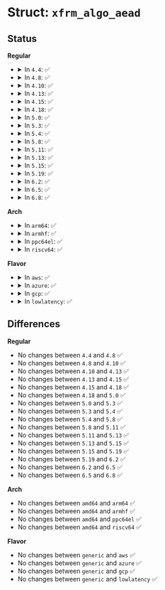 # Struct: <code>xfrm_algo_aead</code>

## Status
<b>Regular</b>
<ul>
<li>
<details>
<summary>In <code>4.4</code>: ✅</summary>

```c
struct xfrm_algo_aead {
    char alg_name[64];
    unsigned int alg_key_len;
    unsigned int alg_icv_len;
    char alg_key[0];
};
```
</details>
</li>
<li>
<details>
<summary>In <code>4.8</code>: ✅</summary>

```c
struct xfrm_algo_aead {
    char alg_name[64];
    unsigned int alg_key_len;
    unsigned int alg_icv_len;
    char alg_key[0];
};
```
</details>
</li>
<li>
<details>
<summary>In <code>4.10</code>: ✅</summary>

```c
struct xfrm_algo_aead {
    char alg_name[64];
    unsigned int alg_key_len;
    unsigned int alg_icv_len;
    char alg_key[0];
};
```
</details>
</li>
<li>
<details>
<summary>In <code>4.13</code>: ✅</summary>

```c
struct xfrm_algo_aead {
    char alg_name[64];
    unsigned int alg_key_len;
    unsigned int alg_icv_len;
    char alg_key[0];
};
```
</details>
</li>
<li>
<details>
<summary>In <code>4.15</code>: ✅</summary>

```c
struct xfrm_algo_aead {
    char alg_name[64];
    unsigned int alg_key_len;
    unsigned int alg_icv_len;
    char alg_key[0];
};
```
</details>
</li>
<li>
<details>
<summary>In <code>4.18</code>: ✅</summary>

```c
struct xfrm_algo_aead {
    char alg_name[64];
    unsigned int alg_key_len;
    unsigned int alg_icv_len;
    char alg_key[0];
};
```
</details>
</li>
<li>
<details>
<summary>In <code>5.0</code>: ✅</summary>

```c
struct xfrm_algo_aead {
    char alg_name[64];
    unsigned int alg_key_len;
    unsigned int alg_icv_len;
    char alg_key[0];
};
```
</details>
</li>
<li>
<details>
<summary>In <code>5.3</code>: ✅</summary>

```c
struct xfrm_algo_aead {
    char alg_name[64];
    unsigned int alg_key_len;
    unsigned int alg_icv_len;
    char alg_key[0];
};
```
</details>
</li>
<li>
<details>
<summary>In <code>5.4</code>: ✅</summary>

```c
struct xfrm_algo_aead {
    char alg_name[64];
    unsigned int alg_key_len;
    unsigned int alg_icv_len;
    char alg_key[0];
};
```
</details>
</li>
<li>
<details>
<summary>In <code>5.8</code>: ✅</summary>

```c
struct xfrm_algo_aead {
    char alg_name[64];
    unsigned int alg_key_len;
    unsigned int alg_icv_len;
    char alg_key[0];
};
```
</details>
</li>
<li>
<details>
<summary>In <code>5.11</code>: ✅</summary>

```c
struct xfrm_algo_aead {
    char alg_name[64];
    unsigned int alg_key_len;
    unsigned int alg_icv_len;
    char alg_key[0];
};
```
</details>
</li>
<li>
<details>
<summary>In <code>5.13</code>: ✅</summary>

```c
struct xfrm_algo_aead {
    char alg_name[64];
    unsigned int alg_key_len;
    unsigned int alg_icv_len;
    char alg_key[0];
};
```
</details>
</li>
<li>
<details>
<summary>In <code>5.15</code>: ✅</summary>

```c
struct xfrm_algo_aead {
    char alg_name[64];
    unsigned int alg_key_len;
    unsigned int alg_icv_len;
    char alg_key[0];
};
```
</details>
</li>
<li>
<details>
<summary>In <code>5.19</code>: ✅</summary>

```c
struct xfrm_algo_aead {
    char alg_name[64];
    unsigned int alg_key_len;
    unsigned int alg_icv_len;
    char alg_key[0];
};
```
</details>
</li>
<li>
<details>
<summary>In <code>6.2</code>: ✅</summary>

```c
struct xfrm_algo_aead {
    char alg_name[64];
    unsigned int alg_key_len;
    unsigned int alg_icv_len;
    char alg_key[0];
};
```
</details>
</li>
<li>
<details>
<summary>In <code>6.5</code>: ✅</summary>

```c
struct xfrm_algo_aead {
    char alg_name[64];
    unsigned int alg_key_len;
    unsigned int alg_icv_len;
    char alg_key[0];
};
```
</details>
</li>
<li>
<details>
<summary>In <code>6.8</code>: ✅</summary>

```c
struct xfrm_algo_aead {
    char alg_name[64];
    unsigned int alg_key_len;
    unsigned int alg_icv_len;
    char alg_key[0];
};
```
</details>
</li>
</ul>
<b>Arch</b>
<ul>
<li>
<details>
<summary>In <code>arm64</code>: ✅</summary>

```c
struct xfrm_algo_aead {
    char alg_name[64];
    unsigned int alg_key_len;
    unsigned int alg_icv_len;
    char alg_key[0];
};
```
</details>
</li>
<li>
<details>
<summary>In <code>armhf</code>: ✅</summary>

```c
struct xfrm_algo_aead {
    char alg_name[64];
    unsigned int alg_key_len;
    unsigned int alg_icv_len;
    char alg_key[0];
};
```
</details>
</li>
<li>
<details>
<summary>In <code>ppc64el</code>: ✅</summary>

```c
struct xfrm_algo_aead {
    char alg_name[64];
    unsigned int alg_key_len;
    unsigned int alg_icv_len;
    char alg_key[0];
};
```
</details>
</li>
<li>
<details>
<summary>In <code>riscv64</code>: ✅</summary>

```c
struct xfrm_algo_aead {
    char alg_name[64];
    unsigned int alg_key_len;
    unsigned int alg_icv_len;
    char alg_key[0];
};
```
</details>
</li>
</ul>
<b>Flavor</b>
<ul>
<li>
<details>
<summary>In <code>aws</code>: ✅</summary>

```c
struct xfrm_algo_aead {
    char alg_name[64];
    unsigned int alg_key_len;
    unsigned int alg_icv_len;
    char alg_key[0];
};
```
</details>
</li>
<li>
<details>
<summary>In <code>azure</code>: ✅</summary>

```c
struct xfrm_algo_aead {
    char alg_name[64];
    unsigned int alg_key_len;
    unsigned int alg_icv_len;
    char alg_key[0];
};
```
</details>
</li>
<li>
<details>
<summary>In <code>gcp</code>: ✅</summary>

```c
struct xfrm_algo_aead {
    char alg_name[64];
    unsigned int alg_key_len;
    unsigned int alg_icv_len;
    char alg_key[0];
};
```
</details>
</li>
<li>
<details>
<summary>In <code>lowlatency</code>: ✅</summary>

```c
struct xfrm_algo_aead {
    char alg_name[64];
    unsigned int alg_key_len;
    unsigned int alg_icv_len;
    char alg_key[0];
};
```
</details>
</li>
</ul>

## Differences
<b>Regular</b>
<ul>
<li>
No changes between <code>4.4</code> and <code>4.8</code> ✅
</li>
<li>
No changes between <code>4.8</code> and <code>4.10</code> ✅
</li>
<li>
No changes between <code>4.10</code> and <code>4.13</code> ✅
</li>
<li>
No changes between <code>4.13</code> and <code>4.15</code> ✅
</li>
<li>
No changes between <code>4.15</code> and <code>4.18</code> ✅
</li>
<li>
No changes between <code>4.18</code> and <code>5.0</code> ✅
</li>
<li>
No changes between <code>5.0</code> and <code>5.3</code> ✅
</li>
<li>
No changes between <code>5.3</code> and <code>5.4</code> ✅
</li>
<li>
No changes between <code>5.4</code> and <code>5.8</code> ✅
</li>
<li>
No changes between <code>5.8</code> and <code>5.11</code> ✅
</li>
<li>
No changes between <code>5.11</code> and <code>5.13</code> ✅
</li>
<li>
No changes between <code>5.13</code> and <code>5.15</code> ✅
</li>
<li>
No changes between <code>5.15</code> and <code>5.19</code> ✅
</li>
<li>
No changes between <code>5.19</code> and <code>6.2</code> ✅
</li>
<li>
No changes between <code>6.2</code> and <code>6.5</code> ✅
</li>
<li>
No changes between <code>6.5</code> and <code>6.8</code> ✅
</li>
</ul>
<b>Arch</b>
<ul>
<li>
No changes between <code>amd64</code> and <code>arm64</code> ✅
</li>
<li>
No changes between <code>amd64</code> and <code>armhf</code> ✅
</li>
<li>
No changes between <code>amd64</code> and <code>ppc64el</code> ✅
</li>
<li>
No changes between <code>amd64</code> and <code>riscv64</code> ✅
</li>
</ul>
<b>Flavor</b>
<ul>
<li>
No changes between <code>generic</code> and <code>aws</code> ✅
</li>
<li>
No changes between <code>generic</code> and <code>azure</code> ✅
</li>
<li>
No changes between <code>generic</code> and <code>gcp</code> ✅
</li>
<li>
No changes between <code>generic</code> and <code>lowlatency</code> ✅
</li>
</ul>
